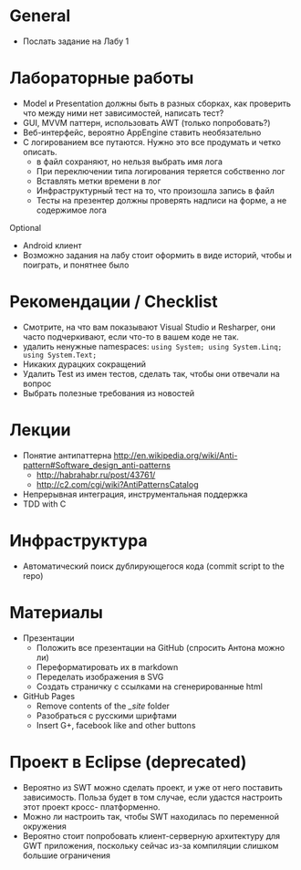 # General
  - Послать задание на Лабу 1

# Лабораторные работы
  - Model и Presentation должны быть в разных сборках,
    как проверить что между ними нет зависимостей, написать тест?
  - GUI, MVVM паттерн, использовать AWT (только попробовать?)
  - Веб-интерфейс, вероятно AppEngine ставить необязательно
  - С логированием все путаются. Нужно это все продумать и четко описать.
    - в файл сохраняют, но нельзя выбрать имя лога
    - При переключении типа логирования теряется собственно лог
    - Вставлять метки времени в лог
    - Инфраструктурный тест на то, что произошла запись в файл
    - Тесты на презентер должны проверять надписи на форме, а не содержимое лога

Optional
  - Android клиент
  - Возможно задания на лабу стоит оформить в виде историй, чтобы и поиграть, и
    понятнее было

# Рекомендации / Checklist
  - Смотрите, на что вам показывают Visual Studio и Resharper, они часто
    подчеркивают, если что-то в вашем коде не так.
  - удалить ненужные namespaces: `using System; using System.Linq; using System.Text;`
  - Никаких дурацких сокращений
  - Удалить Test из имен тестов, сделать так, чтобы они отвечали на вопрос
  - Выбрать полезные требования из новостей

# Лекции
  - Понятие антипаттерна <http://en.wikipedia.org/wiki/Anti-pattern#Software_design_anti-patterns>
    - <http://habrahabr.ru/post/43761/>
    - <http://c2.com/cgi/wiki?AntiPatternsCatalog>
  - Непрерывная интеграция, инструментальная поддержка
  - TDD with C

# Инфраструктура
  - Автоматический поиск дублирующегося кода (commit script to the repo)

# Материалы
  - Презентации
    - Положить все презентации на GitHub (спросить Антона можно ли)
    - Переформатировать их в markdown
    - Переделать изображения в SVG
    - Создать страничку с сcылками на сгенерированные html
  - GitHub Pages
    - Remove contents of the *_site* folder
    - Разобраться с русскими шрифтами
    - Insert G+, facebook like and other buttons

# Проект в Eclipse (deprecated)
  - Вероятно из SWT можно сделать проект, и уже от него поставить зависимость.
    Польза будет в том случае, если удастся настроить этот проект кросс-
    платформенно.
  - Можно ли настроить так, чтобы SWT находилась по переменной окружения
  - Вероятно стоит попробовать клиент-серверную архитектуру для GWT приложения,
    поскольку сейчас из-за компиляции слишком большие ограничения